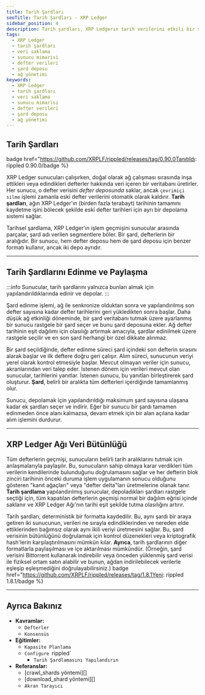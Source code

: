 ```yaml
---
title: Tarih Şardları
seoTitle: Tarih Şardları - XRP Ledger
sidebar_position: 4
description: Tarih şardları, XRP Ledgerın tarih verilerini etkili bir şekilde yönetmek ve sunucular arasında paylaşıp korumak için bir depolama sistemi sunar. Bu yöntem, ağın işlem geçmişini şard adı verilen segmentlere bölerek her sunucunun verileri yönetimini kolaylaştırır.
tags: 
  - XRP Ledger
  - tarih şardları
  - veri saklama
  - sunucu mimarisi
  - defter verileri
  - şard deposu
  - ağ yönetimi
keywords: 
  - XRP Ledger
  - tarih şardları
  - veri saklama
  - sunucu mimarisi
  - defter verileri
  - şard deposu
  - ağ yönetimi
---
```


## Tarih Şardları

badge href="https://github.com/XRPLF/rippled/releases/tag/0.90.0Tanıtıldı: rippled 0.90.0/badge %}

XRP Ledger sunucuları çalışırken, doğal olarak ağ çalışması sırasında inşa ettikleri veya edindikleri defterler hakkında veri içeren bir veritabanı üretirler. Her sunucu, o defter verisini _defter deposunda_ saklar, ancak `çevrimiçi silme` işlemi zamanla eski defter verilerini otomatik olarak kaldırır. **Tarih şardları**, ağın XRP Ledger'ın (birden fazla terabayt) tarihinin tamamını kaydetme işini bölecek şekilde eski defter tarihleri için ayrı bir depolama sistemi sağlar.

Tarihsel şardlama, XRP Ledger'ın işlem geçmişini sunucular arasında parçalar, şard adı verilen segmentlere böler. Bir şard, defterlerin bir aralığıdır. Bir sunucu, hem defter deposu hem de şard deposu için benzer formatı kullanır, ancak iki depo ayrıdır.


---

## Tarih Şardlarını Edinme ve Paylaşma

:::info
Sunucular, tarih şardlarını yalnızca bunları almak için yapılandırıldıklarında edinir ve depolar.
:::

Şard edinme işlemi, ağ ile senkronize olduktan sonra ve yapılandırılmış son defter sayısına kadar defter tarihlerini geri yükledikten sonra başlar. Daha düşük ağ etkinliği döneminde, bir şard veritabanı tutmak üzere ayarlanmış bir sunucu rastgele bir şard seçer ve bunu şard deposuna ekler. Ağ defter tarihinin eşit dağılımı için olasılığı artırmak amacıyla, şardlar edinilmek üzere rastgele seçilir ve en son şard herhangi bir özel dikkate alınmaz.

Bir şard seçildiğinde, defter edinme süreci şard içindeki son defterin sırasını alarak başlar ve ilk deftere doğru geri çalışır. Alım süreci, sunucunun veriyi yerel olarak kontrol etmesiyle başlar. Mevcut olmayan veriler için sunucu, akranlarından veri talep eder. İstenen dönem için verileri mevcut olan sunucular, tarihlerini yanıtlar. İstenen sunucu, bu yanıtları birleştirerek şard oluşturur. **Şard**, belirli bir aralıkta tüm defterleri içerdiğinde tamamlanmış olur.

Sunucu, depolamak için yapılandırıldığı maksimum şard sayısına ulaşana kadar ek şardları seçer ve indirir. Eğer bir sunucu bir şardı tamamen edinmeden önce alanı kalmazsa, devam etmek için bir alan açılana kadar alım işlemini durdurur.

---

## XRP Ledger Ağı Veri Bütünlüğü

Tüm defterlerin geçmişi, sunucuların belirli tarih aralıklarını tutmak için anlaşmalarıyla paylaşılır. Bu, sunucuların sahip olmaya karar verdikleri tüm verilerin kendilerinde bulunduğunu doğrulamasını sağlar ve her defterin blok zinciri tarihinin önceki duruma işlem uygulamanın sonucu olduğunu gösteren "kanıt ağaçları" veya "defter delta"ları üretmelerine olanak tanır. **Tarih şardlama** yapılandırılmış sunucular, depoladıkları şardları rastgele seçtiği için, tüm kapatılan defterlerin geçmişi normal bir dağılım eğrisi içinde saklanır ve XRP Ledger Ağı'nın tarihi eşit şekilde tutma olasılığını artırır.

Tarih şardları, deterministik bir formatta kaydedilir. Bu, aynı şardı bir araya getiren iki sunucunun, verileri ne sırayla edindiklerinden ve nereden elde ettiklerinden bağımsız olarak aynı ikili veriyi üretmesini sağlar. Bu, şard verisinin bütünlüğünü doğrulamak için kontrol düzenekleri veya kriptografik hash'lerin karşılaştırılmasını mümkün kılar. **Ayrıca**, tarih şardlarının diğer formatlarla paylaşılması ve içe aktarılması mümkündür. (Örneğin, şard verisini Bittorrent kullanarak indirebilir veya önceden yüklenmiş şard verisi ile fiziksel ortam satın alabilir ve bunun, ağdan indirilebilecek verilerle eşleşip eşleşmediğini doğrulayabilirsiniz.) badge href="https://github.com/XRPLF/rippled/releases/tag/1.8.1Yeni: rippled 1.8.1/badge %}

---

## Ayrıca Bakınız

- **Kavramlar:**
    - `Defterler`
    - `Konsensüs`
- **Eğitimler:**
    - `Kapasite Planlama`
    - `Configure `rippled`
        - `Tarih Şardlamasını Yapılandırın`
- **Referanslar:**
    - [crawl_shards yöntemi][]
    - [download_shard yöntemi][]
    - `Akran Tarayıcı`


